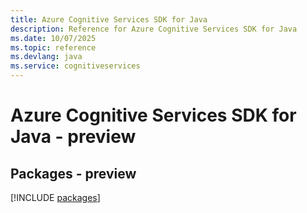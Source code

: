 ```yaml
---
title: Azure Cognitive Services SDK for Java
description: Reference for Azure Cognitive Services SDK for Java
ms.date: 10/07/2025
ms.topic: reference
ms.devlang: java
ms.service: cognitiveservices
---
```

# Azure Cognitive Services SDK for Java - preview
## Packages - preview
[!INCLUDE [packages](cognitive-services-index.md)]
